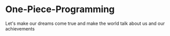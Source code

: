 # One-Piece-Programming
Let's make our dreams come true and make the world talk about us and our achievements
